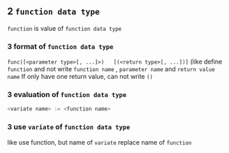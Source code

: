 ## 2 `function data type` 
`function` is value of `function data type` 

### 3  format of `function data type` 
`func([<parameter type>[, ...]>)   [(<return type>[, ...])]` (like define `function` and not write `function name` , `parameter name` and `return value name` 
If only have one return value, can not write `()`  

### 3  evaluation of `function data type` 
```go
<variate name> := <function name>
```

### 3  use `variate` of `function data type` 
like use function, but name of `variate` replace name of `function` 
